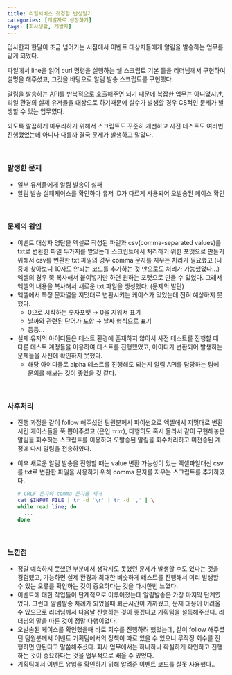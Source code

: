 ```yaml
---
title: 리얼서비스 첫경험 반성일기
categories: [개발자로 성장하기]
tags: [회사생활, 개발자]
---
```




입사한지 한달이 조금 넘어가는 시점에서 이벤트 대상자들에게 알림을 발송하는 업무를 맡게 되었다.

파일에서 line을 읽어 curl 명령을 실행하는 쉘 스크립트 기본 틀을 리더님께서 구현하여 설명을 해주셨고, 그것을 바탕으로 알림 발송 스크립트를 구현했다.

알림을 발송하는 API를 반복적으로 호출해주면 되기 때문에 복잡한 업무는 아니었지만, 리얼 환경의 실제 유저들을 대상으로 하기때문에 실수가 발생할 경우 CS적인 문제가 발생할 수 있는 업무였다.

되도록 깔끔하게 마무리하기 위해서 스크립트도 꾸준히 개선하고 사전 테스트도 여러번 진행했었는데 아니나 다를까 결국 문제가 발생하고 말았다.



<br>



### 발생한 문제

- 일부 유저들에게 알림 발송이 실패
- 알림 발송 실패케이스를 확인하다 유저 ID가 다르게 사용되어 오발송된 케이스 확인



<br>



### 문제의 원인

- 이벤트 대상자 명단을 엑셀로 작성된 파일과 csv(comma-separated values)를 txt로 변환한 파일 두가지를 받았는데 스크립트에서 처리하기 위한 포맷으로 만들기 위해서 csv를 변환한 txt 파일의 경우 comma 문자를 지우는 처리가 필요했고 (나중에 찾아보니 10자도 안되는 코드를 추가하는 것 만으로도 처리가 가능했었다...) 엑셀의 경우 쭉 복사해서 붙여넣기만 하면 원하는 포맷으로 만들 수 있었다. 그래서 엑셀의 내용을 복사해서 새로운 txt 파일을 생성했다. (문제의 발단)
- 엑셀에서 특정 문자열을 지멋대로 변환시키는 케이스가 있었는데 전혀 예상하지 못했다.
  - 0으로 시작하는 숫자포맷 → 0을 지워서 표기
  - 날짜와 관련된 단어가 포함 → 날짜 형식으로 표기
  - 등등...
- 실제 유저의 아이디들은 테스트 환경에 존재하지 않아서 사전 테스트를 진행할 때 다른 테스트 계정들을 이용하여 테스트를 진행했었고, 아이디가 변환되어 발생하는 문제들을 사전에 확인하지 못했다.
  - 해당 아이디들로 alpha 테스트를 진행해도 되는지 알림 API를 담당하는 팀에 문의를 해보는 것이 좋았을 것 같다.



<br>



### 사후처리

- 진행 과정을 같이 follow 해주셨던 팀원분께서 파이썬으로 엑셀에서 지멋대로 변환시킨 케이스들을 쭉 뽑아주셨고 (은인 ㅠㅠ), 다행히도 혹시 몰라서 같이 구현해놓은 알림을 회수하는 스크립트를 이용하여 오발송된 알림을 회수처리하고 미전송된 계정에 다시 알림을 전송하였다.

- 이후 새로운 알림 발송을 진행할 때는 value 변환 가능성이 있는 엑셀파일대신 csv를 txt로 변환한 파일을 사용하기 위해 comma 문자를 지우는 스크립트를 추가하였다.

  ```bash
  # CRLF 문자와 comma 문자를 제거
  cat $INPUT_FILE | tr -d '\r' | tr -d ',' | \
  while read line; do
  	...
  done
  ```



<br>



### 느낀점

- 정말 예측하지 못했던 부분에서 생각지도 못했던 문제가 발생할 수도 있다는 것을 경험했고, 가능하면 실제 환경과 최대한 비슷하게 테스트를 진행해서 미리 발생할 수 있는 오류를 확인하는 것이 중요하다는 것을 다시한번 느꼈다.
- 이벤트에 대한 작업들이 단계적으로 이루어졌는데 알림발송은 가장 마지막 단계였었다. 그런데 알림발송 차례가 되었을때 퇴근시간이 가까웠고, 문제 대응이 어려울 수 있으므로 리더님께서 다음날 진행하는 것이 좋겠다고 기획팀을 설득해주셨다. 리더님의 말을 따른 것이 정말 다행이었다.
- 오발송된 케이스를 확인했을때 바로 회수를 진행하려 했었는데, 같이 follow 해주셨던 팀원분께서 이벤트 기획팀에서의 정책이 따로 있을 수 있으니 무작정 회수를 진행하면 안된다고 말씀해주셨다. 회사 업무에서는 하나하나 확실하게 확인하고 진행하는 것이 중요하다는 것을 업무적으로 배울 수 있었다.
- 기획팀에서 이벤트 유입을 확인하기 위해 알려준 이벤트 코드를 잘못 사용했다..


